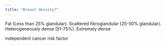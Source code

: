 ```yaml
---
title: "Breast density?"
---
```

Fat (Less than 25% glandular). Scattered fibroglandular (25-50% glandular). Heterogeneously dense (51-75%). Extremely dense

independent cancer risk factor

